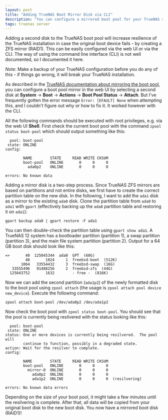 ```yaml
---
layout: post
title: "Adding TrueNAS Boot Mirror Disk via CLI"
description: "You can configure a mirrored boot pool for your TrueNAS system using the CLI."
tags: truenas server
---
```


Adding a second disk to the TrueNAS boot pool will increase resilience of the TrueNAS installation in case the original boot device fails - by creating a ZFS mirror (RAID1). This can be easily configured via the web UI or via the CLI. The way of using the command line interface (CLI) is not well documented, so I documented it here.

*Note*: Make a backup of your TrueNAS configuration before you do any of this - if things go wrong, it will break your TrueNAS installation.

As described in the [TrueNAS documentation about mirroring the boot pool](https://www.truenas.com/docs/core/system/boot/bootpoolmirror/), you can configure a boot pool mirror in the web UI by selecting a second disk at **System** → **Boot** → **Actions** → **Boot Pool Status** → **Attach**. But I've frequently gotten the error message `Error: [EFAULT] None` when attempting this, and I couldn't figure out why or how to fix it. It worked however with the CLI.

All the following commands should be executed with root privileges, e.g. via the web UI **Shell**. First check the current boot pool with the command `zpool status boot-pool` which should output something like this:

```
  pool: boot-pool
 state: ONLINE
config:

        NAME        STATE     READ WRITE CKSUM
        boot-pool   ONLINE       0     0     0
          ada0p2    ONLINE       0     0     0

errors: No known data
```

Adding a mirror disk is a two-step process. Since TrueNAS ZFS mirrors are based on partitions and not entire disks, we first have to create the correct partition table on the new disk. In the following, I want to add the `ada1` disk as a mirror to the existing `ada0` disk. Clone the partition table from `ada0` to `ada1` with `gpart` (effectively backing up the `ada0` partition table and restoring it on `ada1`):

```shell
gpart backup ada0 | gpart restore -F ada1
```

You can then double-check the partition table using `gpart show ada1`. A TrueNAS 12 system has a bootloader partition (partition 1), a swap partition (partition 3), and the main file system partition (partition 2). Output for a 64 GB boot disk should look like this:

```text
=>       40  125045344  ada0  GPT  (60G)
         40       1024     1  freebsd-boot  (512K)
       1064   33554432     3  freebsd-swap  (16G)
   33555496   91488256     2  freebsd-zfs  (44G)
  125043752       1632        - free -  (816K)
```

Now we can add the second partition (`ada1p2`) of the newly formatted disk to the boot pool using `zpool attach` (the usage is `zpool attach pool device new_device`). Execute the following command:

```shell
zpool attach boot-pool /dev/ada0p2 /dev/ada1p2
```

Now check the boot pool with `zpool status boot-pool`. You should see that the pool is currently being resilvered with the status looking like this:

```text
  pool: boot-pool
 state: ONLINE
status: One or more devices is currently being resilvered.  The pool will
        continue to function, possibly in a degraded state.
action: Wait for the resilver to complete.
config:

        NAME        STATE     READ WRITE CKSUM
        boot-pool   ONLINE       0     0     0
          mirror-0  ONLINE       0     0     0
            ada0p2  ONLINE       0     0     0
            ada1p2  ONLINE       0     0     0  (resilvering)

errors: No known data errors
```

Depending on the size of your boot pool, it might take a few minutes until the resilvering is complete. After that, all data will be copied from your original boot disk to the new boot disk. You now have a mirrored boot disk (RAID1)!
